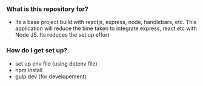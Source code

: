 ### What is this repository for? ###

* Its a base project build with reactjs, express, node, handlebars, etc. This application will reduce the time taken to integrate express, react etc with Node JS. Its reduces the set up effort

### How do I get set up? ###

* set up env file (using dotenv file)
* npm install
* gulp dev (for developement)
